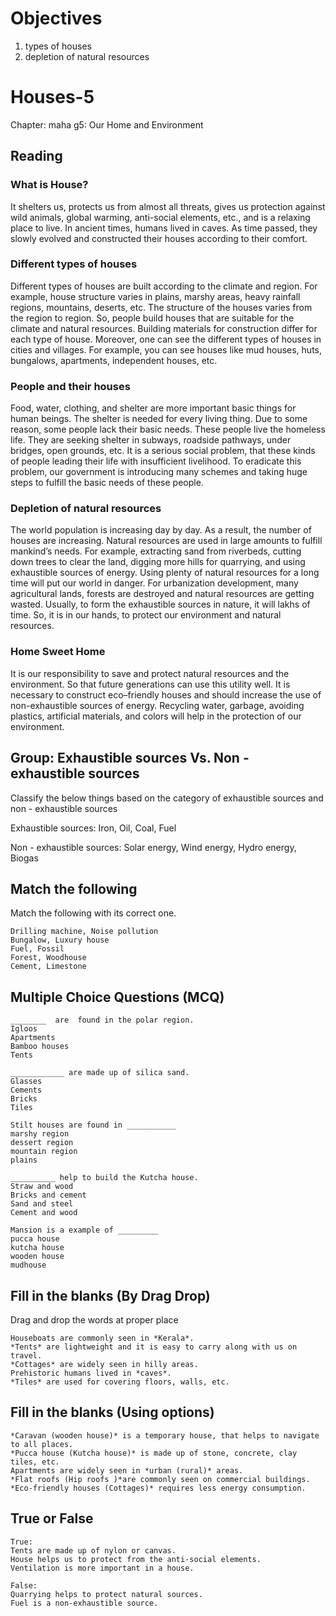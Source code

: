# Objectives

1. types of houses
2. depletion of natural resources

# Houses-5

Chapter: maha g5: Our Home and Environment

## Reading

### What is House?

It shelters us, protects us from almost all threats, gives us protection against wild animals, global warming, anti-social elements, etc., and is a relaxing place to live. In ancient times, humans lived in caves. As time passed, they slowly evolved and constructed their houses according to their comfort.

### Different types of houses

Different types of houses are built according to the climate and region. For example, house structure varies in plains, marshy areas, heavy rainfall regions, mountains, deserts, etc. The structure of the houses varies from the region to region. So, people build houses that are suitable for the climate and natural resources. Building materials for construction differ for each type of house.  Moreover, one can see the different types of houses in cities and villages. For example, you can see houses like mud houses, huts, bungalows, apartments, independent houses, etc. 

### People and their houses

Food, water, clothing, and shelter are more important basic things for human beings. The shelter is needed for every living thing. Due to some reason, some people lack their basic needs. These people live the homeless life. They are seeking shelter in subways, roadside pathways, under bridges, open grounds, etc. It is a serious social problem, that these kinds of people leading their life with insufficient livelihood. To eradicate this problem, our government is introducing many schemes and taking huge steps to fulfill the basic needs of these people. 

### Depletion of natural resources

The world population is increasing day by day. As a result, the number of houses are increasing. Natural resources are used in large amounts to fulfill mankind’s needs. For example, extracting sand from riverbeds, cutting down trees to clear the land, digging more hills for quarrying, and using exhaustible sources of energy. Using plenty of natural resources for a long time will put our world in danger. For urbanization development, many agricultural lands, forests are destroyed and natural resources are getting wasted. Usually, to form the exhaustible sources in nature, it will lakhs of time. So, it is in our hands, to protect our environment and natural resources.

### Home Sweet Home

It is our responsibility to save and protect natural resources and the environment. So that future generations can use this utility well. It is necessary to construct eco–friendly houses and should increase the use of non-exhaustible sources of energy. Recycling water, garbage, avoiding plastics, artificial materials, and colors will help in the protection of our environment.

## Group: Exhaustible sources Vs. Non - exhaustible sources

Classify the below things based on the category of exhaustible sources and non - exhaustible sources

Exhaustible sources: Iron, Oil, Coal, Fuel

Non - exhaustible sources: Solar energy, Wind energy, Hydro energy, Biogas

## Match the following

Match the following with its correct one.

```
Drilling machine, Noise pollution
Bungalow, Luxury house
Fuel, Fossil
Forest, Woodhouse
Cement, Limestone
```

## Multiple Choice Questions (MCQ)

```
________  are  found in the polar region.
Igloos
Apartments
Bamboo houses
Tents

____________ are made up of silica sand.
Glasses
Cements
Bricks
Tiles

Stilt houses are found in ___________ 
marshy region
dessert region
mountain region
plains

__________ help to build the Kutcha house.
Straw and wood
Bricks and cement
Sand and steel
Cement and wood

Mansion is a example of _________
pucca house
kutcha house
wooden house
mudhouse
```

## Fill in the blanks (By Drag Drop)

Drag and drop the words at proper place

```
Houseboats are commonly seen in *Kerala*.
*Tents* are lightweight and it is easy to carry along with us on travel.
*Cottages* are widely seen in hilly areas.
Prehistoric humans lived in *caves*.
*Tiles* are used for covering floors, walls, etc.
```

## Fill in the blanks (Using options)

```
*Caravan (wooden house)* is a temporary house, that helps to navigate to all places.
*Pucca house (Kutcha house)* is made up of stone, concrete, clay tiles, etc.
Apartments are widely seen in *urban (rural)* areas.
*Flat roofs (Hip roofs )*are commonly seen on commercial buildings.
*Eco-friendly houses (Cottages)* requires less energy consumption.
```

## True or False

```
True:
Tents are made up of nylon or canvas.
House helps us to protect from the anti-social elements.
Ventilation is more important in a house.

False:
Quarrying helps to protect natural sources.
Fuel is a non-exhaustible source.
```
